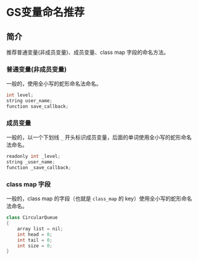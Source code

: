 # GS变量命名推荐

## 简介

推荐普通变量(非成员变量)、成员变量、class map 字段的命名方法。

### 普通变量(非成员变量)

一般的，使用全小写的蛇形命名法命名。

```c++
int level;
string user_name;
function save_callback;
```

### 成员变量

一般的，以一个下划线 `_` 开头标识成员变量，后面的单词使用全小写的蛇形命名法命名。

```c++
readonly int _level;
string _user_name;
function _save_callback;
```

### class map 字段

一般的，class map 的字段（也就是 `class_map` 的 key）使用全小写的蛇形命名法命名。

```c++
class CircularQueue
{
    array list = nil;
    int head = 0;
    int tail = 0;
    int size = 0;    
}
```